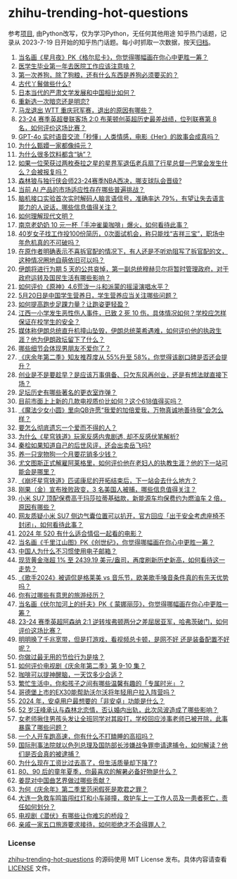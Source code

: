 # zhihu-trending-hot-questions
参考[项目](https://github.com/justjavac/zhihu-trending-hot-questions), 由Python改写，仅为学习Python，无任何其他用途
知乎热门话题，记录从 2023-7-19
日开始的知乎热门话题。每小时抓取一次数据，按天[归档](./data)。
<!-- BEGIN -->
<!-- 最后更新时间 2024-05-21 02:30:52.613596 -->
1. [当名画《星月夜》PK《格尔尼卡》，你觉得哪幅画在你心中更胜一筹？](https://www.zhihu.com/question/656499004)
1. [医学生毕业第一年去医院工作应该注意啥？](https://www.zhihu.com/question/321802774)
1. [第一次养狗，除了狗粮，还有什么东西是养狗必须要买的？](https://www.zhihu.com/question/654579902)
1. [古代丫鬟做些什么?](https://www.zhihu.com/question/580579650)
1. [日本当代的严肃文学发展和中国相比如何？](https://www.zhihu.com/question/595907763)
1. [重新选一次暗恋还是明恋?](https://www.zhihu.com/question/653678194)
1. [马龙退出 WTT 重庆冠军赛，退出的原因有哪些？](https://www.zhihu.com/question/656591812)
1. [23-24 赛季英超曼联客场 2:0 布莱顿创英超历史最差战绩，位列联赛第 8 名，如何评价这场比赛？](https://www.zhihu.com/question/656535471)
1. [GPT-4o 实时语音交流「秒懂」人类情感，电影《Her》的故事会成真吗？](https://www.zhihu.com/question/655917209)
1. [为什么甄嬛一家都像纯元？](https://www.zhihu.com/question/278235755)
1. [为什么很多饮料都含“钠”？](https://www.zhihu.com/question/656279046)
1. [如果一位荣获过两枚泰拉之星的星界军退伍老兵扇了行星总督一巴掌会发生什么？会被报复吗？](https://www.zhihu.com/question/656598755)
1. [森林狼与独行侠会师23-24赛季NBA西决，哪支球队会晋级?](https://www.zhihu.com/question/656600943)
1. [当前 AI 产品的市场适应性存在哪些普遍挑战？](https://www.zhihu.com/question/655560821)
1. [脑机接口实验首次实时解码人脑言语信号，准确率达 79%，有望让失去语言能力的人说话，哪些信息值得关注？](https://www.zhihu.com/question/656569288)
1. [如何理解现代文明？](https://www.zhihu.com/question/653418122)
1. [南京老奶奶 10 元一杯「手冲雀巢咖啡」爆火，如何看待此事？](https://www.zhihu.com/question/656542732)
1. [40岁女子找工作投100份简历，0次面试机会，称只能找“吉祥三宝”，职场中年危机真的不可破吗？](https://www.zhihu.com/question/656289034)
1. [在原作者明确表示不喜拆官配的情况下，有人还是不听劝阻写了拆官配的文，这种情况圈地自萌依旧可以吗？](https://www.zhihu.com/question/656438103)
1. [伊朗将进行为期 5 天的公共哀悼，第一副总统穆赫贝尔将暂时管理政府，对于政府运转及国民生活有哪些影响？](https://www.zhihu.com/question/656604721)
1. [如何评价《原神》4.6荒泷一斗和派蒙的摇滚演唱水平？](https://www.zhihu.com/question/655552751)
1. [5月20日是中国学生营养日，学生营养应当关注哪些问题？](https://www.zhihu.com/question/655960961)
1. [如何提高跑步足踝力量？让跑姿更轻盈？](https://www.zhihu.com/question/656185048)
1. [江西一小学发生恶性伤人事件，已致 2 死 10 伤，具体情况如何？学校应怎样保证在校学生的安全？](https://www.zhihu.com/question/656603428)
1. [媒体称伊朗总统直升机撞山坠毁，伊朗总统莱希遇难，如何评价他的执政生涯？他为伊朗政坛留下了什么？](https://www.zhihu.com/question/656582843)
1. [哪些细节会体现男朋友不爱你了？](https://www.zhihu.com/question/265618616)
1. [《庆余年第二季》知友推荐度从 55%升至 58%，你觉得该剧口碑是否还会提升？](https://www.zhihu.com/question/656578193)
1. [创业是不是要趁早？是应该万事俱备、只欠东风再创业，还是有想法就直接下场？](https://www.zhihu.com/question/656302198)
1. [足坛历史有哪些著名的更衣室炸弹？](https://www.zhihu.com/question/656456989)
1. [目前市面上上新的几款电视质价比如何？这个618值得买吗？](https://www.zhihu.com/question/656614815)
1. [《魔法少女小圆》里向QB许愿“我爱的加倍爱我，万物真诚地善待我”会怎么样？](https://www.zhihu.com/question/656133668)
1. [要怎么彻底遗忘一个爱而不得的人？](https://www.zhihu.com/question/651283100)
1. [为什么《星穹铁道》玩家反感内鬼剧透, 却不反感伏笔解析?](https://www.zhihu.com/question/656240077)
1. [秦桧如果知道自己的后世风评，还会出卖岳飞吗?](https://www.zhihu.com/question/656068824)
1. [养一只宠物狗一个月要花销多少钱？](https://www.zhihu.com/question/653676812)
1. [尤文图斯正式解雇阿莱格里，如何评价他在老妇人的执教生涯？他的下一站可能会是哪里？](https://www.zhihu.com/question/656381113)
1. [《崩坏星穹铁道》匹诺康尼的开拓结束后，下一站会去什么地方？](https://www.zhihu.com/question/656535242)
1. [刚果（金）宣布挫败政变，3 名美国人被捕，哪些信息值得关注？](https://www.zhihu.com/question/656590875)
1. [小米 SU7 顶配保费高于玛莎拉蒂基础款，新能源车均保费约为燃油车 2 倍，原因有哪些？](https://www.zhihu.com/question/656617451)
1. [网友质疑小米 SU7 侧边气囊位置可以扒开，官方回应「出于安全考虑座椅不封闭」，如何看待此事？](https://www.zhihu.com/question/656284167)
1. [2024 年 520 有什么适合情侣一起看的电影？](https://www.zhihu.com/question/656062464)
1. [当名画《千里江山图》PK《创世纪》，你觉得哪幅画在你心中更胜一筹？](https://www.zhihu.com/question/656499060)
1. [中国人为什么不习惯使用电子邮箱？](https://www.zhihu.com/question/30626480)
1. [现货黄金涨超 1% 至 2439.19 美元/盎司，再度刷新历史新高，如何看待这一走势？](https://www.zhihu.com/question/656570856)
1. [《歌手2024》被调侃是格莱美 vs 音乐节，欧美歌手嗓音条件真的有先天优势吗？](https://www.zhihu.com/question/656195439)
1. [你有过哪些有意思的旅游经历？](https://www.zhihu.com/question/24612119)
1. [当名画《伏尔加河上的纤夫》PK《 蒙娜丽莎》，你觉得哪幅画在你心中更胜一筹？](https://www.zhihu.com/question/656499226)
1. [23-24 赛季英超阿森纳 2:1 逆转埃弗顿两分之差屈居亚军，哈弗茨破门，如何评价这场比赛？](https://www.zhihu.com/question/656535460)
1. [明明换了千兆宽带，但是打游戏，看视频总卡顿，是网不好 还是装备配置不好呢？](https://www.zhihu.com/question/656587435)
1. [你做过最无用的节俭行为是啥？](https://www.zhihu.com/question/656308312)
1. [如何评价电视剧《庆余年第二季》第 9-10 集？](https://www.zhihu.com/question/656619741)
1. [咖啡可以提神醒脑，一天饮多少合适？](https://www.zhihu.com/question/656571200)
1. [繁忙生活中，你和孩子之间有哪些温馨有趣的「专属时光」？](https://www.zhihu.com/question/653433508)
1. [哥德堡上市的EX30能帮助沃尔沃将年轻用户拉入阵营吗？](https://www.zhihu.com/question/656531480)
1. [2024 年，安卓用户最想要的「非安卓」功能是什么？](https://www.zhihu.com/question/656312858)
1. [52 岁汪峰承认与森林北恋情，否认婚内出轨，此次风波造成了哪些影响？](https://www.zhihu.com/question/656601416)
1. [女老师揪住男孩头发让全班同学对其殴打，学校回应涉事老师已被开除，此事暴露了哪些问题？](https://www.zhihu.com/question/656567024)
1. [一个人开车跑高速，你有什么不打瞌睡的高招吗？](https://www.zhihu.com/question/655247067)
1. [国际刑事法院就以色列总理及国防部长涉嫌战争罪申请逮捕令，如何解读？他们是否会真的被逮捕？](https://www.zhihu.com/question/656625182)
1. [为什么现在工资比过去高了，但生活质量却下降了?](https://www.zhihu.com/question/655650869)
1. [80、90 后的童年夏季，你最喜欢的解暑必备好物是什么？](https://www.zhihu.com/question/654575936)
1. [姜昆对中国曲艺界做过哪些贡献？](https://www.zhihu.com/question/20007661)
1. [为何《庆余年》第二季里范闲假死是欺君之罪？](https://www.zhihu.com/question/656304897)
1. [大连一急救车鸣笛闯红灯和小车碰撞，救护车上一工作人员及一患者死亡，责任如何划分？](https://www.zhihu.com/question/656567548)
1. [电视剧《潜伏》有哪些让你难忘的桥段？](https://www.zhihu.com/question/403385855)
1. [亲戚一家五口旅游要求接待，如何拒绝才不会得罪人？](https://www.zhihu.com/question/507346363)
<!-- END -->
### License
[zhihu-trending-hot-questions](https://github.com/yaogengzhu/zhihu-trending-hot-questions)
的源码使用 MIT License 发布。具体内容请查看 [LICENSE](./LICENSE) 文件。

